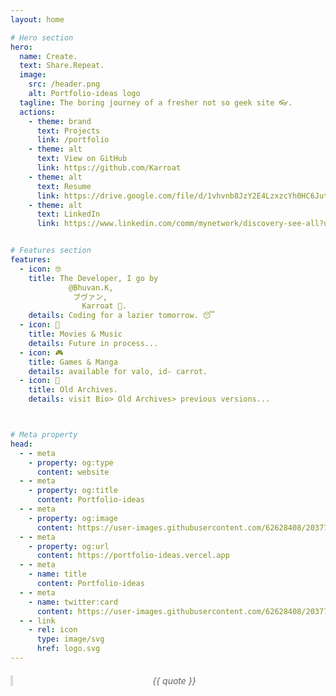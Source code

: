 ```yaml
---
layout: home

# Hero section
hero:
  name: Create.
  text: Share.Repeat.
  image:
    src: /header.png
    alt: Portfolio-ideas logo
  tagline: The boring journey of a fresher not so geek site 👓.
  actions:
    - theme: brand
      text: Projects
      link: /portfolio
    - theme: alt
      text: View on GitHub
      link: https://github.com/Karroat
    - theme: alt
      text: Resume
      link: https://drive.google.com/file/d/1vhvnb8JzY2E4LzxzcYh0HC6Juts2TV4V/view?usp=sharing
    - theme: alt
      text: LinkedIn
      link: https://www.linkedin.com/comm/mynetwork/discovery-see-all?usecase=PEOPLE_FOLLOWS&followMember=bhuvan-k-62263a243 


# Features section
features:
  - icon: 🤓
    title: The Developer, I go by  
             @Bhuvan.K,   
              ブヴァン,   
                Karroat 🥕.
    details: Coding for a lazier tomorrow. 😴
  - icon: 🎫
    title: Movies & Music
    details: Future in process...
  - icon: 🎮
    title: Games & Manga
    details: available for valo, id- carrot.
  - icon: 💾
    title: Old Archives.
    details: visit Bio> Old Archives> previous versions...



# Meta property
head:
  - - meta
    - property: og:type
      content: website
  - - meta
    - property: og:title
      content: Portfolio-ideas
  - - meta
    - property: og:image
      content: https://user-images.githubusercontent.com/62628408/203779311-949cf214-92a7-4900-b997-55595fd12316.png
  - - meta
    - property: og:url
      content: https://portfolio-ideas.vercel.app
  - - meta
    - name: title
      content: Portfolio-ideas
  - - meta
    - name: twitter:card
      content: https://user-images.githubusercontent.com/62628408/203779311-949cf214-92a7-4900-b997-55595fd12316.png
  - - link
    - rel: icon
      type: image/svg
      href: logo.svg
---
```





<script setup>
import { ref } from 'vue'

const quote = '📜 The average piece of junk is probably more meaningful than the criticism designating it as such.  ~ Ratatouille'
</script>

<style scoped>
blockquote {
  text-align: center;
  font-style: italic;
  border-left: 4px solid #ddd;
  padding-left: 16px;
  margin: 20px 0;
}
</style>

> {{ quote }}
<!--
```
hello
```
### <Badge type="info">custom element</Badge>
-->
